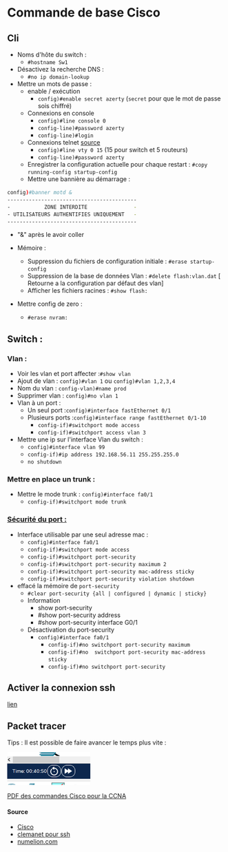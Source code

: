 # Commande de base Cisco

## Cli

- Noms d'hôte du switch :
    - `#hostname Sw1`
- Désactivez la recherche DNS :
    -  `#no ip domain-lookup`
- Mettre un mots de passe :
    - enable / exécution
        - `config)#enable secret azerty` (`secret` pour que le mot de passe sois chiffré)
    - Connexions en console
        - `config)#line console 0`
        - `config-line)#password azerty`
        - `config-line)#login`
    - Connexions telnet [source](https://formip.com/securisation-ios-cisco/)
        - `config)#line vty 0 15` (15 pour switch et 5 routeurs)
        - `config-line)#password azerty`
    - Enregistrer la configuration actuelle pour chaque restart : `#copy running-config startup-config`
    - Mettre une bannière au démarrage : 

```bash
config)#banner motd &
------------------------------------------
-           ZONE INTERDITE               -
- UTILISATEURS AUTHENTIFIES UNIQUEMENT   -
------------------------------------------
```
- "&" après le avoir coller
- Mémoire :
    - Suppression du fichiers de configuration initiale : `#erase startup-config`
    - Suppression de la base de données Vlan : `#delete flash:vlan.dat` [ Retourne a la configuration par défaut des vlan]
    - Afficher les fichiers racines : `#show flash:`
        
- Mettre config de zero : 
    - `#erase nvram:`      

## Switch :

### Vlan :

- Voir les vlan et port affecter :`#show vlan`
- Ajout de vlan :
 `config)#vlan 1` ou `config)#vlan 1,2,3,4`
-  Nom du vlan : `config-vlan)#name prod`
- Supprimer vlan : `config)#no vlan 1`
- Vlan à un port :
    - Un seul port :`config)#interface fastEthernet 0/1`
    - Plusieurs ports :`config)#interface range fastEthernet 0/1-10`
        - `config-if)#switchport mode access`
        - `config-if)#switchport access vlan 3`
- Mettre une ip sur l'interface Vlan du switch :
    - `config)#interface vlan 99`
    - `config-if)#ip address 192.168.56.11 255.255.255.0`
    - `no shutdown`

### Mettre en place un trunk :

- Mettre le mode trunk : `config)#interface fa0/1`
  - `config-if)#switchport mode trunk`



### [Sécurité du port : ](https://cisco.goffinet.org/ccna/ethernet/switchport-port-security-cisco-ios/)

- Interface utilisable par une seul adresse mac :
    - `config)#interface fa0/1`
    - `config-if)#switchport mode access`
    - `config-if)#switchport port-security`  
    - `config-if)#switchport port-security maximum 2` 
    - `config-if)#switchport port-security mac-address sticky` 
    - `config-if)#switchport port-security violation shutdown`
- effacé la mémoire de `port-security`  
    - `#clear port-security {all | configured | dynamic | sticky}`
  - Information
    - show port-security
    - #show port-security address
    - #show port-security interface G0/1
  - Désactivation du port-security
    - `config)#interface fa0/1`
      - `config-if)#no switchport port-security maximum`
      - `config-if)#no  switchport port-security mac-address sticky`
      - `config-if)#no switchport port-security`


## Activer la connexion ssh

[lien](https://www.clemanet.com/activation-ssh.php)

## Packet tracer

Tips : Il est possible de faire avancer le temps plus vite :

![Speeeeeeeeeeeeeeeeeeeeeeeeeeeeed](../images/packetTracer.png)

[PDF des commandes Cisco pour la CCNA](commandesCisco.pdf)



#### Source 
- [Cisco](https://www.cisco.com/c/en/us/support/docs/smb/switches/cisco-350-series-managed-switches/smb5722-configure-vlan-interface-ipv4-address-on-an-sx350-or-sg350x.html)
- [clemanet pour ssh](https://www.clemanet.com/activation-ssh.php)
- [numelion.com](https://www.numelion.com/commandes-routeurs-cisco.html)
